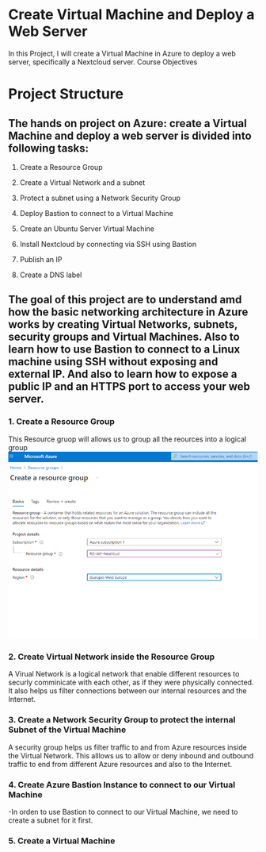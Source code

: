 # Create Virtual Machine and Deploy a Web Server
In this Project, I will create a Virtual Machine in Azure to deploy a web server, specifically a Nextcloud server.
Course Objectives

# Project Structure
## The hands on project on Azure: create a Virtual Machine and deploy a web server is divided into following tasks:

1. Create a Resource Group

2. Create a Virtual Network and a subnet

3. Protect a subnet using a Network Security Group

4. Deploy Bastion to connect to a Virtual Machine

5. Create an Ubuntu Server Virtual Machine

6.  Install Nextcloud by connecting via SSH using Bastion

7. Publish an IP

8. Create a DNS label

## The goal of this project are to understand amd  how the basic networking architecture in Azure works by creating Virtual Networks, subnets, security groups and Virtual Machines. Also to learn how to use Bastion to connect to a Linux machine using SSH without exposing and external IP. And  also to  learn how to expose a public IP and an HTTPS port to access your web server.

### 1. Create a Resource Group 
This Resource gruop will allows us to group all the reources into a logical group
![Reference Image](pic2.bmp)

### 2.  Create Virtual Network inside the Resource Group
A Virual Network is a logical network that enable different resources to securly comminicate with each other,
as if they were physically connected. 
It also helps us filter connections between our internal resources and the Internet.

### 3. Create a Network Security Group to protect the internal Subnet of the Virtual Machine 
A security group helps us filter traffic to and from Azure resources inside the Virtual Network.
This alllows us to allow or deny inbound and outbound traffic to end from different Azure resources and also to the Internet.

### 4. Create Azure Bastion Instance to connect to our Virtual Machine
  -In orden to use Bastion to connect to our Virtual Machine, we need to create a subnet for it first.

### 5. Create a Virtual Machine 